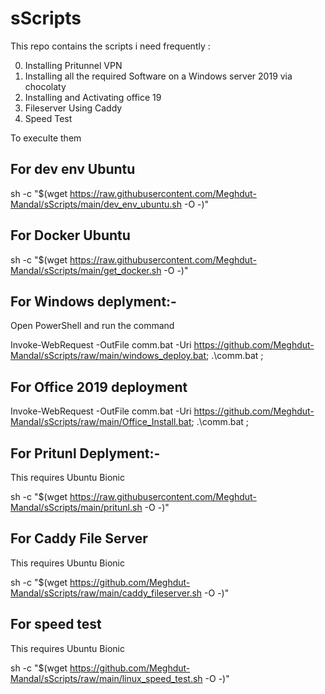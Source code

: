 # sScripts

This repo  contains the scripts i need frequently :

0. Installing Pritunnel VPN
1. Installing all the required Software on a Windows server 2019 via chocolaty
2. Installing and Activating office 19 
3. Fileserver Using Caddy
4. Speed Test

To execulte them

## For dev env Ubuntu

sh -c "$(wget https://raw.githubusercontent.com/Meghdut-Mandal/sScripts/main/dev_env_ubuntu.sh -O -)"

## For Docker Ubuntu
sh -c "$(wget https://raw.githubusercontent.com/Meghdut-Mandal/sScripts/main/get_docker.sh -O -)"

## For Windows deplyment:-
Open PowerShell and run the command

Invoke-WebRequest -OutFile comm.bat -Uri https://github.com/Meghdut-Mandal/sScripts/raw/main/windows_deploy.bat; .\comm.bat ;

## For Office 2019 deployment 

Invoke-WebRequest -OutFile comm.bat -Uri https://github.com/Meghdut-Mandal/sScripts/raw/main/Office_Install.bat; .\comm.bat ;

## For Pritunl Deplyment:-
This requires Ubuntu Bionic

sh -c "$(wget https://raw.githubusercontent.com/Meghdut-Mandal/sScripts/main/pritunl.sh -O -)"

## For Caddy File Server 
This requires Ubuntu Bionic

sh -c "$(wget https://github.com/Meghdut-Mandal/sScripts/raw/main/caddy_fileserver.sh -O -)"

## For speed test 
This requires Ubuntu Bionic

sh -c "$(wget https://github.com/Meghdut-Mandal/sScripts/raw/main/linux_speed_test.sh -O -)"

